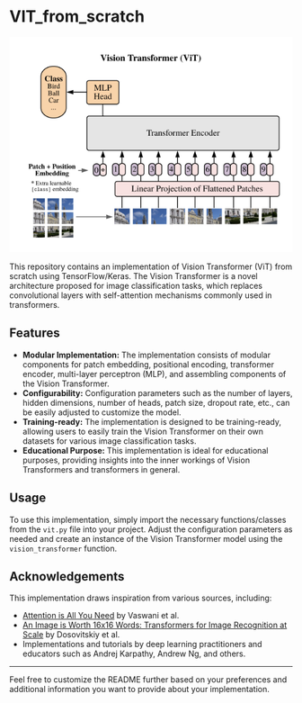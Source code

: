 ﻿# VIT_from_scratch

<div align="center">
  <img src="./VIT.png" alt="Logo" />
</div>


This repository contains an implementation of Vision Transformer (ViT) from scratch using TensorFlow/Keras. The Vision Transformer is a novel architecture proposed for image classification tasks, which replaces convolutional layers with self-attention mechanisms commonly used in transformers.

## Features

- **Modular Implementation:** The implementation consists of modular components for patch embedding, positional encoding, transformer encoder, multi-layer perceptron (MLP), and assembling components of the Vision Transformer.
- **Configurability:** Configuration parameters such as the number of layers, hidden dimensions, number of heads, patch size, dropout rate, etc., can be easily adjusted to customize the model.
- **Training-ready:** The implementation is designed to be training-ready, allowing users to easily train the Vision Transformer on their own datasets for various image classification tasks.
- **Educational Purpose:** This implementation is ideal for educational purposes, providing insights into the inner workings of Vision Transformers and transformers in general.

## Usage

To use this implementation, simply import the necessary functions/classes from the `vit.py` file into your project. Adjust the configuration parameters as needed and create an instance of the Vision Transformer model using the `vision_transformer` function.


## Acknowledgements

This implementation draws inspiration from various sources, including:

- [Attention is All You Need](https://arxiv.org/abs/1706.03762) by Vaswani et al.
- [An Image is Worth 16x16 Words: Transformers for Image Recognition at Scale](https://arxiv.org/abs/2010.11929) by Dosovitskiy et al.
- Implementations and tutorials by deep learning practitioners and educators such as Andrej Karpathy, Andrew Ng, and others.

---

Feel free to customize the README further based on your preferences and additional information you want to provide about your implementation.
